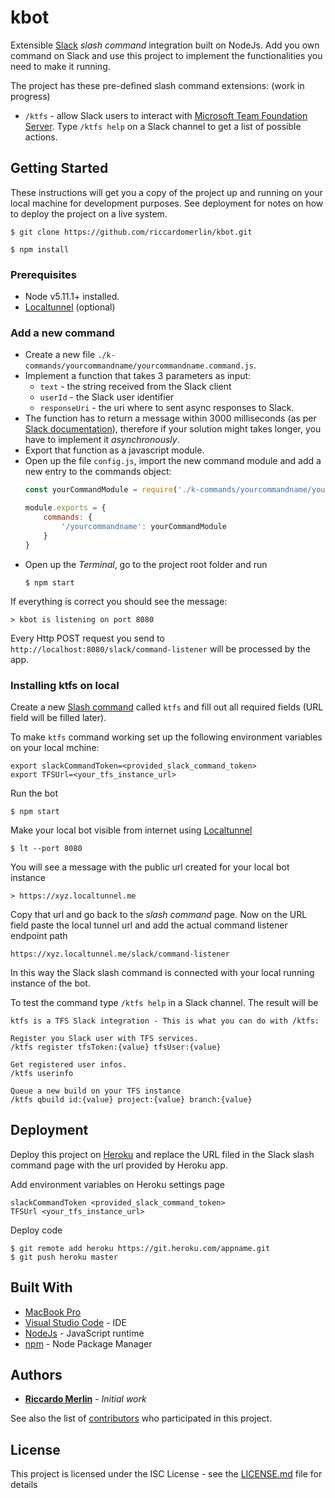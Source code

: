 # kbot

Extensible [Slack](https://slack.com/) *slash command* integration built
on NodeJs.
Add you own command on Slack and use this project to implement the
functionalities you need to make it running.

The project has these pre-defined slash command extensions:
(work in progress)
* `/ktfs` - allow Slack users to interact with [Microsoft Team Foundation
Server](https://www.visualstudio.com/tfs/). Type `/ktfs help` on a Slack
channel to get a list of possible actions.

## Getting Started
These instructions will get you a copy of the project up and running on your
local machine for development purposes. See deployment for notes on how to
deploy the project on a live system.

```
$ git clone https://github.com/riccardomerlin/kbot.git

$ npm install
```

### Prerequisites

* Node v5.11.1+ installed.
* [Localtunnel](https://localtunnel.github.io/www/) (optional)

### Add a new command

* Create a new file
`./k-commands/yourcommandname/yourcommandname.command.js`.
* Implement a function that takes 3 parameters as input:
    * `text` - the string received from the Slack client
    * `userId` - the Slack user identifier
    * `responseUri` - the uri where to sent async responses to Slack.
* The function has to return a message within 3000 milliseconds
(as per [Slack documentation](https://api.slack.com/slash-commands)),
therefore if your solution might takes longer, you have to implement
it *asynchronously*.
* Export that function as a javascript module.
* Open up the file `config.js`, import the new command module and add a new entry
to the commands object:
    ````javascript
    const yourCommandModule = require('./k-commands/yourcommandname/yourcommandname.command');

    module.exports = {
        commands: {
            '/yourcommandname': yourCommandModule
        }
    }
    ````
* Open up the *Terminal*, go to the project root folder and run
    ```
    $ npm start
    ```

If everything is correct you should see the message:
```
> kbot is listening on port 8080
```

Every Http POST request you send to
`http://localhost:8080/slack/command-listener` will be processed by the app.

### Installing ktfs on local

Create a new [Slash command](https://api.slack.com/slash-commands) called
`ktfs` and fill out all required fields (URL field will be filled later).

To make `ktfs` command working set up the following environment
variables on your local mchine:

```
export slackCommandToken=<provided_slack_command_token>
export TFSUrl=<your_tfs_instance_url>
```
Run the bot
```
$ npm start
```
Make your local bot visible from internet using
[Localtunnel](https://localtunnel.github.io/www/)
```
$ lt --port 8080
``` 
You will see a message with the public url created for your local bot instance
```
> https://xyz.localtunnel.me
```
Copy that url and go back to the *slash command* page. Now on the URL field
paste the local tunnel url and add the actual command listener endpoint path
```
https://xyz.localtunnel.me/slack/command-listener
```

In this way the Slack slash command is connected with your local running
instance of the bot.

To test the command type `/ktfs help` in a Slack channel.
The result will be
```
ktfs is a TFS Slack integration - This is what you can do with /ktfs:

Register you Slack user with TFS services.
/ktfs register tfsToken:{value} tfsUser:{value}

Get registered user infos.
/ktfs userinfo

Queue a new build on your TFS instance
/ktfs qbuild id:{value} project:{value} branch:{value}
```

## Deployment

Deploy this project on [Heroku](https://www.heroku.com) and replace the URL
filed in the Slack slash command page with the url provided by Heroku app.

Add environment variables on Heroku settings page
```
slackCommandToken <provided_slack_command_token>
TFSUrl <your_tfs_instance_url>
```

Deploy code
```
$ git remote add heroku https://git.heroku.com/appname.git
$ git push heroku master
```

## Built With

* [MacBook Pro](https://www.apple.com/macbook-pro/)
* [Visual Studio Code](https://code.visualstudio.com/) - IDE
* [NodeJs](https://nodejs.org/en/) - JavaScript runtime
* [npm](https://www.npmjs.com/) - Node Package Manager

## Authors

* [**Riccardo Merlin**](https://github.com/riccardomerlin) - *Initial work*

See also the list of
[contributors](https://github.com/riccardomerlin/kbot/contributors)
who participated in this project.

## License

This project is licensed under the ISC License - see the
[LICENSE.md](LICENSE.md) file for details
